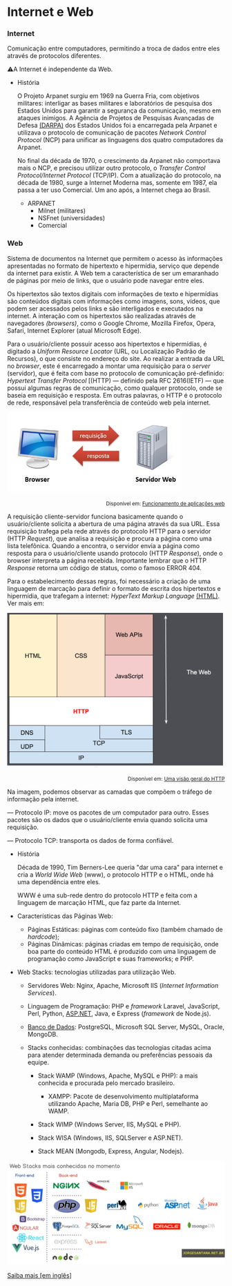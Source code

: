 # Internet e Web

### Internet

Comunicação entre computadores, permitindo a troca de dados entre eles através de protocolos diferentes.

:warning:A Internet é independente da Web. 

- História 

  O Projeto Arpanet surgiu em 1969 na Guerra Fria, com objetivos militares: interligar as bases militares e laboratórios de pesquisa dos Estados Unidos para garantir a segurança da comunicação, mesmo em ataques inimigos. A Agência de Projetos de Pesquisas Avançadas de Defesa [(DARPA)](https://www.darpa.mil/) dos Estados Unidos foi a encarregada pela Arpanet e utilizava o protocolo de comunicação de pacotes *Network Control Protocol* (NCP)  para unificar as linguagens dos quatro computadores da Arpanet. 

  No final da década de 1970, o crescimento da Arpanet não comportava mais o NCP, e precisou utilizar outro protocolo, o *Transfer Control Protocol/Internet Protocol* (TCP/IP). Com a atualização do protocolo, na década de 1980, surge a Internet Moderna mas, somente em 1987, ela passa a ter uso Comercial. Um ano após, a Internet chega ao Brasil.
  
  - ARPANET
    - Milnet (militares)
    - NSFnet (universidades)
    - Comercial

### Web

Sistema de documentos na Internet que permitem o acesso às informações apresentadas no formato de hipertexto e hipermídia, serviço que depende da internet para existir. A Web tem a característica de ser um emaranhado de páginas por meio de links, que o usuário pode navegar entre eles. 

Os hipertextos são textos digitais com informações de texto e hipermídias são conteúdos digitais com informações como imagens, sons, vídeos, que podem ser acessados pelos links e são interligados e executados na internet. A interação com os hipertextos são realizadas através de navegadores *(browsers)*, como o Google Chrome, Mozilla Firefox, Opera, Safari, Internet Explorer (atual Microsoft Edge).

Para o usuário/cliente possuir acesso aos hipertextos e hipermídias, é digitado a *Uniform Resource Locator* (URL, ou Localização Padrão de Recursos), o que consiste no endereço do site. Ao realizar a entrada da URL no *browser*, este é encarregado a montar uma requisição para o *server* (servidor), que é feita com base no protocolo de comunicação pré-definido: *Hypertext Transfer Protocol* [(HTTP) — definido pela RFC 2616(IETF) — que possui algumas regras de comunicação, como qualquer protocolo, onde se baseia em requisição e resposta. Em outras palavras, o HTTP é o protocolo de rede, responsável pela transferência de conteúdo web pela internet.

<img src=".\cliente-servidor.png" style="width:80%;" />

<p style="text-align:right;"><small>Disponível em: <a href="https://www.softblue.com.br/site/page/id/CursoJSP">Funcionamento de aplicações web</a></small></p>

A requisição cliente-servidor funciona basicamente quando o usuário/cliente solicita a abertura de uma página através da sua URL. Essa requisição trafega pela rede através do protocolo HTTP para o servidor (HTTP *Request*), que analisa a requisição e procura a página como uma lista telefônica. Quando a encontra, o servidor envia a página como resposta para o usuário/cliente usando protocolo (HTTP *Response*), onde o browser interpreta a página recebida. Importante lembrar que o HTTP *Response* retorna um código de status, como o famoso ERROR 404. 

Para o estabelecimento dessas regras, foi necessário a criação de uma linguagem de marcação para definir o formato de escrita dos hipertextos e hipermídia, que trafegam a internet: *HyperText Markup Language* [(HTML)](https://developer.mozilla.org/pt-BR/docs/Web/HTML). Ver mais em: 

 

<img src="./HTTP & layers.png" width="500px">

<p style="text-align:right;"><small>Disponível em: <a href="https://developer.mozilla.org/pt-BR/docs/Web/HTTP/Overview">Uma visão geral do HTTP</a></small></p>

Na imagem, podemos observar as camadas que compõem o tráfego de informação pela internet. 

— Protocolo IP: move os pacotes de um computador para outro. Esses pacotes são os dados que o usuário/cliente envia quando solicita uma requisição.

— Protocolo TCP: transporta os dados de forma confiável.



- História

  Década de 1990, Tim Berners-Lee queria "dar uma cara" para internet e cria a *World Wide Web* (www), o protocolo HTTP e o HTML, onde há uma dependência entre eles.

  WWW é uma sub-rede dentro do protocolo HTTP e feita com a linguagem de marcação HTML, que faz parte da Internet.

- Características das Páginas Web:

  - Páginas Estáticas: páginas com conteúdo fixo (também chamado de *hardcode*);
  - Páginas Dinâmicas: páginas criadas em tempo de requisição, onde boa parte do conteúdo HTML é produzido com uma linguagem de programação como JavaScript e suas frameworks; e PHP.

- Web Stacks: tecnologias utilizadas para utilização Web.

  - Servidores Web: Nginx, Apache, Microsoft IIS (*Internet Information Services*).

  - Linguagem de Programação: PHP e *framework* Laravel, JavaScript, Perl, Python, [ASP.NET](https://github.com/MarleneMoraes/nunca-pare-de-aprender/tree/main/ASP.NET%20Core), Java, e Express (*framework* de Node.js).

  - [Banco de Dados](https://github.com/MarleneMoraes/nunca-pare-de-aprender/tree/main/Banco%20de%20Dados): PostgreSQL, Microsoft SQL Server, MySQL, Oracle, MongoDB.

  - Stacks conhecidas: combinações das tecnologias citadas acima para atender determinada demanda ou preferências pessoais da equipe. 

    - Stack WAMP (Windows, Apache, MySQL e PHP): a mais conhecida e procurada pelo mercado brasileiro. 

      - XAMPP: Pacote de desenvolvimento multiplataforma utilizando Apache, Maria DB, PHP e Perl, semelhante ao WAMP. 

    - Stack WIMP (Windows Server, IIS, MySQL e PHP).

    - Stack WISA (Windows, IIS, SQLServer e ASP.NET).

    - Stack MEAN (Mongodb, Express, Angular, Nodejs).

      

<img src="./webstacks.png">

[Saiba mais [em inglês]](https://tsh.io/blog/web-development-stacks/)

